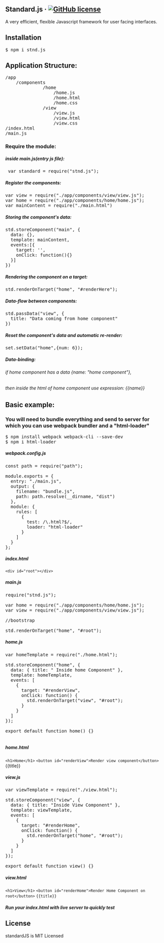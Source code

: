 ## Standard.js &middot; [![GitHub license](https://img.shields.io/badge/license-MIT-blue.svg)](https://github.com/sucom/SPA.js/blob/master/LICENSE)
A very efficient, flexible Javascript framework for user facing interfaces.

## Installation
<pre>
$ npm i stnd.js
</pre>

## Application Structure: <br>
<pre>
/app
    /components
              /home
                  /home.js
                  /home.html
                  /home.css
              /view
                  /view.js
                  /view.html
                  /view.css
/index.html
/main.js
</pre>

### Require the module:
##### inside main.js(entry js file):

<pre> var standard = require("stnd.js"); </pre>

##### Register the components:
<pre>
var view = require("./app/components/view/view.js");
var home = require("./app/components/home/home.js");
var mainContent = require("./main.html")
</pre>

##### Storing the component's data:

<pre>
std.storeComponent("main", {
  data: {},
  template: mainContent,
  events:[{
    target: '',
    onClick: function(){}
  }]
})
</pre>

##### Rendering the component on a target:

<pre>std.renderOnTarget("home", "#renderHere");</pre>

##### Data-flow between components:
<pre>
std.passData("view", {
  title: "Data coming from home component"
})
</pre>

##### Reset the component's data and automatic re-render:
<pre>set.setData("home",{num: 6});</pre>

##### Data-binding:

###### if home component has a data {name: "home component"},
###### then inside the html of home component use expression: {{name}}



## Basic example:

### You will need to bundle everything and send to server for which you can use webpack bundler and a "html-loader"
<pre>
$ npm install webpack webpack-cli --save-dev
$ npm i html-loader
</pre>

##### webpack.config.js
<pre>
const path = require("path");

module.exports = {
  entry: "./main.js",
  output: {
    filename: "bundle.js",
    path: path.resolve(__dirname, "dist")
  },
  module: {
    rules: [
      {
        test: /\.html?$/,
        loader: "html-loader"
      }
    ]
  }
};
</pre>

##### index.html
  `<div id="root"></div>`

##### main.js
<pre>
require("stnd.js");

var home = require("./app/components/home/home.js");
var view = require("./app/components/view/view.js");

//bootstrap

std.renderOnTarget("home", "#root");
</pre>

##### home.js
<pre>
var homeTemplate = require("./home.html");

std.storeComponent("home", {
  data: { title: " Inside home Component" },
  template: homeTemplate,
  events: [
    {
      target: "#renderView",
      onClick: function() {
        std.renderOnTarget("view", "#root");
      }
    }
  ]
});

export default function home() {}

</pre>

##### home.html
`<h1>Home</h1>`
`<button id="renderView">Render view component</button>`
{{title}}

##### view.js
<pre>
var viewTemplate = require("./view.html");

std.storeComponent("view", {
  data: { title: "Inside View Component" },
  template: viewTemplate,
  events: [
    {
      target: "#renderHome",
      onClick: function() {
        std.renderOnTarget("home", "#root");
      }
    }
  ]
});

export default function view() {}
</pre>

##### view.html
`<h1>View</h1>`
`<button id="renderHome">Render Home Component on root</button>`
`{{title}}`

##### Run your index.html with live server to quickly test

License
----

standardJS is MIT Licensed

